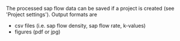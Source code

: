 
The processed sap flow data can be saved if a project is created (see 'Project settings'). Output formats are

- csv files (i.e. sap flow density, sap flow rate, k-values)
- figures (pdf or jpg)


